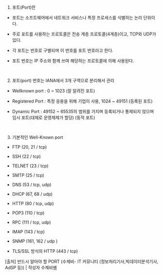 ​

1. 포트(Port)란

- 포트는 소프트웨어에서 네트워크 서비스나 특정 프로세스를 식별하는 논리 단위이다. 

- 주로 포트를 사용하는 프로토콜은 전송 계층 프로토콜(4계층)이고, TCP와 UDP가 있다. 

- 각 포트는 번호로 구별되며 이 번호를 포트 번호라고 한다. 

- 포트 번호는 IP 주소와 함께 쓰여 해당하는 프로토콜에 의해 사용된다.

​

2. 포트(port) 번호는 IANA에서 3개 구역으로 분리해서 관리

- Wellknown port​ : 0 ~ 1023 (잘 알려진 포트)

- Registered Port : 특정 응용을 위해 기업이 사용, 1024 ~ 49151 (등록된 포트)

- Dynamic Port : 49152 ~ 65535의 범위를 가지며 등록되거나 통제되지 않으며 임시 포트(대체로 운영체제가 할당) (동적 포트)

​

3. 기본적인 Well-Known port

- FTP (20, 21 / tcp)

- SSH (22 / tcp)

- TELNET (23 / tcp)

- SMTP (25 / tcp)

- DNS (53 / tcp, udp)

- DHCP (67, 68 / udp)

- HTTP (80 / tcp, udp)

- POP3 (110 / tcp)

- RPC (111 / tcp, udp)

- IMAP (143 / tcp)

- SNMP (161, 162 / udp )

- TLS/SSL 방식의 HTTP (443 / tcp)

[출처] 반드시 알아야 할 PORT (수제비- IT 커뮤니티 (정보처리기사,빅데이터분석기사, AdSP 등)) | 작성자 수제비쌤
